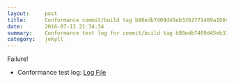 ```yaml
---
layout:     post
title:      Conformance commit/build tag b88edb7409d45eb3362771409a160c392e925438
date:       2016-07-13 21:34:34
summary:    Conformance test log for commit/build tag b88edb7409d45eb3362771409a160c392e925438.
category:   jekyll
---
```


Failure!

- Conformance test log: [Log File](http://s3-us-west-2.amazonaws.com/kraken-e2e-logs/conformance/kraken_b88edb7409d45eb3362771409a160c392e925438/build-log.txt)
